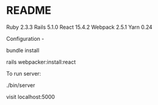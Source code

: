 # README

Ruby 2.3.3
Rails 5.1.0
React 15.4.2
Webpack 2.5.1
Yarn 0.24

Configuration - 

bundle install

rails webpacker:install:react

To run server:

./bin/server

visit localhost:5000
